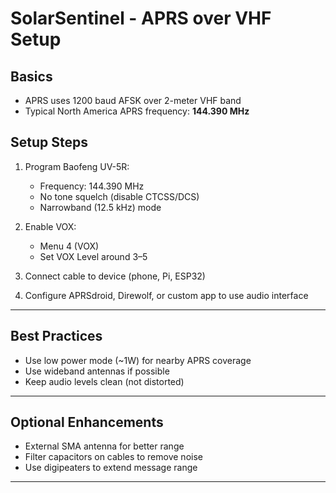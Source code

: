# SolarSentinel - APRS over VHF Setup

## Basics

- APRS uses 1200 baud AFSK over 2-meter VHF band
- Typical North America APRS frequency: **144.390 MHz**

## Setup Steps

1. Program Baofeng UV-5R:
    - Frequency: 144.390 MHz
    - No tone squelch (disable CTCSS/DCS)
    - Narrowband (12.5 kHz) mode

2. Enable VOX:
    - Menu 4 (VOX)
    - Set VOX Level around 3–5

3. Connect cable to device (phone, Pi, ESP32)
4. Configure APRSdroid, Direwolf, or custom app to use audio interface

---

## Best Practices

- Use low power mode (~1W) for nearby APRS coverage
- Use wideband antennas if possible
- Keep audio levels clean (not distorted)

---

## Optional Enhancements

- External SMA antenna for better range
- Filter capacitors on cables to remove noise
- Use digipeaters to extend message range

---